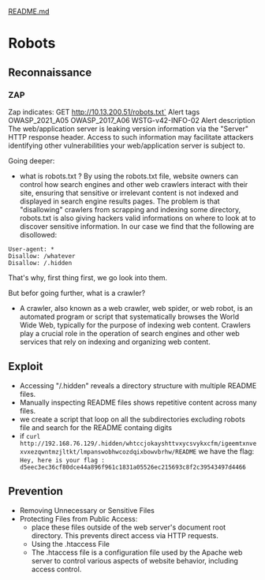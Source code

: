 
[README.md](../../../README.md)
# Robots

## Reconnaissance
### ZAP
Zap indicates: GET http://10.13.200.51/robots.txt`
Alert tags	
OWASP_2021_A05
OWASP_2017_A06
WSTG-v42-INFO-02
Alert description	
The web/application server is leaking version information via the "Server" HTTP response header. Access to such information may facilitate attackers identifying other vulnerabilities your web/application server is subject to.

Going deeper:
- what is robots.txt ? 
By using the robots.txt file, website owners can control how search engines and other web crawlers interact with their site, ensuring that sensitive or irrelevant content is not indexed and displayed in search engine results pages.
The problem is that "disallowing" crawlers from scrapping and indexing some directory, robots.txt is also giving hackers valid informations on where to look at to discover sensitive information.
In our case we find that the following are disollowed:
```
User-agent: *
Disallow: /whatever
Disallow: /.hidden
```
That's why, first thing first, we go look into them.

But befor going further, what is a crawler?
- A crawler, also known as a web crawler, web spider, or web robot, is an automated program or script that systematically browses the World Wide Web, typically for the purpose of indexing web content. Crawlers play a crucial role in the operation of search engines and other web services that rely on indexing and organizing web content.

## Exploit
- Accessing "/.hidden" reveals a directory structure with multiple README files.
- Manually inspecting README files shows repetitive content across many files.
- we create a script that loop on all the subdirectories excluding robots file and search for the README containg digits
- if `curl http://192.168.76.129/.hidden/whtccjokayshttvxycsvykxcfm/igeemtxnvexvxezqwntmzjltkt/lmpanswobhwcozdqixbowvbrhw/README`
we have the flag:
`Hey, here is your flag : d5eec3ec36cf80dce44a896f961c1831a05526ec215693c8f2c39543497d4466`

## Prevention
- Removing Unnecessary or Sensitive Files
- Protecting Files from Public Access:
    - place these files outside of the web server's document root directory. This prevents direct access via HTTP requests.
   - Using the .htaccess File 
    - The .htaccess file is a configuration file used by the Apache web server to control various aspects of website behavior, including access control.